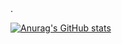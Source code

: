 <!--  ### Hi there 👋  -->. 
     
<!--
**Samcn21/Samcn21** is a ✨ _special_ ✨ repository because its `README.md` (this file) appears on your GitHub profile.

Here are some ideas  to get you started:

- 🔭 I’m currently working on ...
- 🌱 I’m currently learning ...
- 👯 I’m looking to collaborate on ...
- 🤔 I’m looking for help with ...
- 💬 Ask me about ...
- 📫 How to reach me: ...
- 😄 Pronouns: ...
- ⚡ Fun fact: ...
-->
    
<!--
 https://github.com/anuraghazra/github-readme-stats
--> 

[![Anurag's GitHub  stats](https://github-readme-stats.vercel.app/api?username=Samcn21&count_private=true&show_icons=true&theme=merko)](https://github.com/anuraghazra/github-readme-stats)
